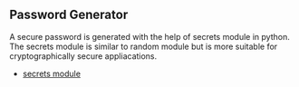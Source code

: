 ## Password Generator

A secure password is generated with the help of secrets module in python. The secrets module is similar to random module but is more suitable for cryptographically secure appliacations. 

- [secrets module](https://docs.python.org/3/library/secrets.html)